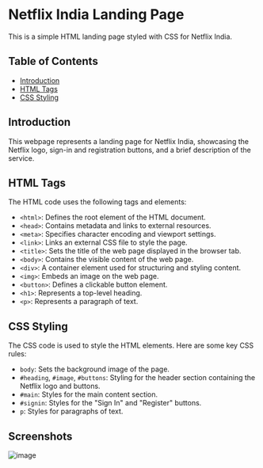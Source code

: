 # Netflix India Landing Page

This is a simple HTML landing page styled with CSS for Netflix India.

## Table of Contents

- [Introduction](#introduction)
- [HTML Tags](#html-tags)
- [CSS Styling](#css-styling)

## Introduction

This webpage represents a landing page for Netflix India, showcasing the Netflix logo, sign-in and registration buttons, and a brief description of the service.

## HTML Tags

The HTML code uses the following tags and elements:

- `<html>`: Defines the root element of the HTML document.
- `<head>`: Contains metadata and links to external resources.
- `<meta>`: Specifies character encoding and viewport settings.
- `<link>`: Links an external CSS file to style the page.
- `<title>`: Sets the title of the web page displayed in the browser tab.
- `<body>`: Contains the visible content of the web page.
- `<div>`: A container element used for structuring and styling content.
- `<img>`: Embeds an image on the web page.
- `<button>`: Defines a clickable button element.
- `<h1>`: Represents a top-level heading.
- `<p>`: Represents a paragraph of text.

## CSS Styling

The CSS code is used to style the HTML elements. Here are some key CSS rules:

- `body`: Sets the background image of the page.
- `#heading`, `#image`, `#buttons`: Styling for the header section containing the Netflix logo and buttons.
- `#main`: Styles for the main content section.
- `#signin`: Styles for the "Sign In" and "Register" buttons.
- `p`: Styles for paragraphs of text.

## Screenshots
![image](https://github.com/sanketmahadik191/CSS_assignments/assets/125791466/d3b51831-19a9-459d-8185-35173c64a7b8)



